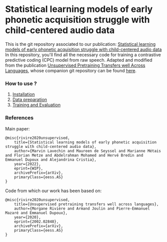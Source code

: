 # Statistical learning models of early phonetic acquisition struggle with child-centered audio data


This is the git repository associated to our publication: [Statistical learning models of early phonetic acquisition struggle with child-centered audio data](https://psyarxiv.com/5tmgy/)
In this repository, you'll find all the necessary code for training a contrastive predictive coding (CPC) model from raw speech.
Adapted and modified from the publication [Unsupervised Pretraining Transfers well Across Languages](https://arxiv.org/abs/2002.02848), whose companion git repository can be found [here](https://github.com/facebookresearch/CPC_audio).

### How to use ?

1) [Installation](./docs/installation.md)
2) [Data preparation](./docs/data_preparation.md)
3) [Training and Evaluation](./docs/training_and_eval.md)

### References

Main paper:

```
@misc{rivire2020unsupervised,
    title={Statistical learning models of early phonetic acquisition struggle with child-centered audio data},
    author={Marvin Lavechin and Maureen de Seyssel and Marianne Métais and Florian Metze and Abdelrahman Mohamed and Hervé Bredin and Emmanuel Dupoux and Alejandrina Cristia},
    year={2022},
    eprint={WIP},
    archivePrefix={arXiv},
    primaryClass={eess.AS}
}
```

Code from which our work has been based on:

```
@misc{rivire2020unsupervised,
    title={Unsupervised pretraining transfers well across languages},
    author={Morgane Rivière and Armand Joulin and Pierre-Emmanuel Mazaré and Emmanuel Dupoux},
    year={2020},
    eprint={2002.02848},
    archivePrefix={arXiv},
    primaryClass={eess.AS}
}
```